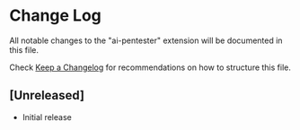 # Change Log

All notable changes to the "ai-pentester" extension will be documented in this file.

Check [Keep a Changelog](http://keepachangelog.com/) for recommendations on how to structure this file.

## [Unreleased]

- Initial release